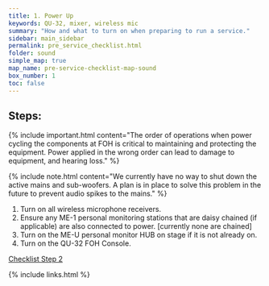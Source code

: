 ```yaml
---
title: 1. Power Up
keywords: QU-32, mixer, wireless mic
summary: "How and what to turn on when preparing to run a service."
sidebar: main_sidebar
permalink: pre_service_checklist.html
folder: sound
simple_map: true
map_name: pre-service-checklist-map-sound
box_number: 1
toc: false
---
```


## Steps:

{% include important.html content="The order of operations when power cycling the components at FOH is critical to maintaining and protecting the equipment.  Power applied in the wrong order can lead to damage to equipment, and hearing loss." %}

{% include note.html content="We currently have no way to shut down the active mains and sub-woofers.  A plan is in place to solve this problem in the future to prevent audio spikes to the mains." %}

1. Turn on all wireless microphone receivers.
2. Ensure any ME-1 personal monitoring stations that are daisy chained (if applicable) are also connected to power.  [currently none are chained]
3. Turn on the ME-U personal monitor HUB on stage if it is not already on.
4. Turn on the QU-32 FOH Console.

[Checklist Step 2](qu-32-scene-set-sound.html)

{% include links.html %}
